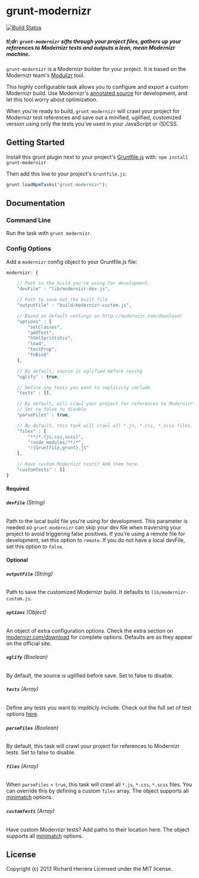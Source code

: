 # grunt-modernizr

[![Build Status](https://travis-ci.org/doctyper/grunt-modernizr.png?branch=master,develop)](https://travis-ci.org/doctyper/grunt-modernizr)

##### *tl;dr:* `grunt-modernizr` sifts through your project files, gathers up your references to Modernizr tests and outputs a lean, mean Modernizr machine.

`grunt-modernizr` is a Modernizr builder for your project. It is based on the Modernizr team's [Modulizr](https://github.com/Modernizr/modernizr.com/blob/gh-pages/i/js/modulizr.js) tool.

This highly configurable task allows you to configure and export a custom Modernizr build. Use Modernizr's [annotated source](http://modernizr.com/downloads/modernizr-latest.js) for development, and let this tool worry about optimization.

When you're ready to build, `grunt-modernizr` will crawl your project for Modernizr test references and save out a minified, uglified, customized version using only the tests you've used in your JavaScript or (S)CSS.

## Getting Started
Install this grunt plugin next to your project's [Gruntfile.js][getting_started] with: `npm install grunt-modernizr`

Then add this line to your project's `Gruntfile.js`:

```javascript
grunt.loadNpmTasks("grunt-modernizr");
```

[grunt]: https://github.com/cowboy/grunt
[getting_started]: https://github.com/cowboy/grunt/blob/master/docs/getting_started.md

## Documentation

### Command Line

Run the task with `grunt modernizr`.

### Config Options

Add a `modernizr` config object to your Gruntfile.js file:

```javascript
modernizr: {

	// Path to the build you're using for development.
	"devFile" : "lib/modernizr-dev.js",

	// Path to save out the built file
	"outputFile" : "build/modernizr-custom.js",

	// Based on default settings on http://modernizr.com/download/
	"options" : [
		"setClasses",
		"addTest",
		"html5printshiv",
		"load",
		"testProp",
		"fnBind"
	],

	// By default, source is uglified before saving
	"uglify" : true,

	// Define any tests you want to impliticly include
	"tests" : [],

	// By default, will crawl your project for references to Modernizr tests
	// Set to false to disable
	"parseFiles" : true,

	// By default, this task will crawl all *.js, *.css, *.scss files.
	"files" : [
		"**/*.{js,css,scss}",
		"!node_modules/**/*",
		"!{Gruntfile,grunt}.js"
	],

	// Have custom Modernizr tests? Add them here.
	"customTests" : []
}
```

#### Required

###### **`devFile`** (String)
Path to the local build file you're using for development. This parameter is needed so `grunt-modernizr` can skip your dev file when traversing your project to avoid triggering false positives. If you're using a remote file for development, set this option to `remote`. If you do not have a local devFile, set this option to `false`.

#### Optional

###### **`outputFile`** (String)
Path to save the customized Modernizr build. It defaults to `lib/modernizr-custom.js`.

###### **`options`** (Object)
An object of extra configuration options. Check the extra section on [modernizr.com/download](http://modernizr.com/download/) for complete options. Defaults are as they appear on the official site.

###### **`uglify`** (Boolean)
By default, the source is uglified before save. Set to false to disable.

###### **`tests`** (Array)
Define any tests you want to impliticly include. Check out the full set of test options [here](#ADD_LINK_LATER).

###### **`parseFiles`** (Boolean)
By default, this task will crawl your project for references to Modernizr tests. Set to false to disable.

###### **`files`** (Array)
When `parseFiles` = `true`, this task will crawl all `*.js`, `*.css`, `*.scss` files. You can override this by defining a custom `files` array. The object supports all [minimatch](https://github.com/isaacs/minimatch) options.

###### **`customTests`** (Array)
Have custom Modernizr tests? Add paths to their location here. The object supports all [minimatch](https://github.com/isaacs/minimatch) options.

## License
Copyright (c) 2013 Richard Herrera
Licensed under the MIT license.
